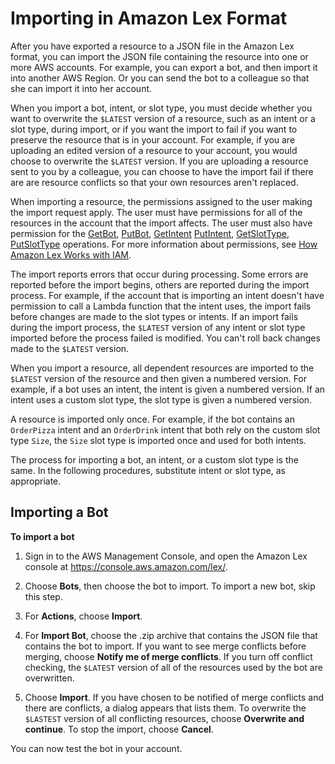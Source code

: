 # Importing in Amazon Lex Format<a name="import-from-lex"></a>

After you have exported a resource to a JSON file in the Amazon Lex format, you can import the JSON file containing the resource into one or more AWS accounts\. For example, you can export a bot, and then import it into another AWS Region\. Or you can send the bot to a colleague so that she can import it into her account\. 

When you import a bot, intent, or slot type, you must decide whether you want to overwrite the `$LATEST` version of a resource, such as an intent or a slot type, during import, or if you want the import to fail if you want to preserve the resource that is in your account\. For example, if you are uploading an edited version of a resource to your account, you would choose to overwrite the `$LATEST` version\. If you are uploading a resource sent to you by a colleague, you can choose to have the import fail if there are are resource conflicts so that your own resources aren't replaced\.

When importing a resource, the permissions assigned to the user making the import request apply\. The user must have permissions for all of the resources in the account that the import affects\. The user must also have permission for the [GetBot](API_GetBot.md), [PutBot](API_PutBot.md), [GetIntent](API_GetIntent.md) [PutIntent](API_PutIntent.md), [GetSlotType](API_GetSlotType.md), [PutSlotType](API_PutSlotType.md) operations\. For more information about permissions, see [How Amazon Lex Works with IAM](security_iam_service-with-iam.md)\.

The import reports errors that occur during processing\. Some errors are reported before the import begins, others are reported during the import process\. For example, if the account that is importing an intent doesn't have permission to call a Lambda function that the intent uses, the import fails before changes are made to the slot types or intents\. If an import fails during the import process, the `$LATEST` version of any intent or slot type imported before the process failed is modified\. You can't roll back changes made to the `$LATEST` version\.

When you import a resource, all dependent resources are imported to the `$LATEST` version of the resource and then given a numbered version\. For example, if a bot uses an intent, the intent is given a numbered version\. If an intent uses a custom slot type, the slot type is given a numbered version\.

A resource is imported only once\. For example, if the bot contains an `OrderPizza` intent and an `OrderDrink` intent that both rely on the custom slot type `Size`, the `Size` slot type is imported once and used for both intents\.

The process for importing a bot, an intent, or a custom slot type is the same\. In the following procedures, substitute intent or slot type, as appropriate\. 

## Importing a Bot<a name="import-console"></a>

**To import a bot**

1. Sign in to the AWS Management Console, and open the Amazon Lex console at [https://console\.aws\.amazon\.com/lex/](https://console.aws.amazon.com/lex/)\. 

1. Choose **Bots**, then choose the bot to import\. To import a new bot, skip this step\.

1. For **Actions**, choose **Import**\.

1. For **Import Bot**, choose the \.zip archive that contains the JSON file that contains the bot to import\. If you want to see merge conflicts before merging, choose **Notify me of merge conflicts**\. If you turn off conflict checking, the `$LATEST` version of all of the resources used by the bot are overwritten\.

1. Choose **Import**\. If you have chosen to be notified of merge conflicts and there are conflicts, a dialog appears that lists them\. To overwrite the `$LASTEST` version of all conflicting resources, choose **Overwrite and continue**\. To stop the import, choose **Cancel**\.

You can now test the bot in your account\. 